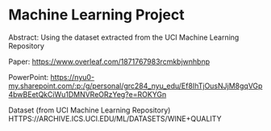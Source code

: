 # Machine Learning Project
Abstract: Using the dataset extracted from the UCI Machine Learning Repository

Paper: 
https://www.overleaf.com/1871767983rcmkbjwnhbnp

PowerPoint: 
https://nyu0-my.sharepoint.com/:p:/g/personal/grc284_nyu_edu/Ef8IhTjOusNJjM8gqVGp4bwBEetQkCiWu1DMNVReORzYeg?e=ROKYGn

Dataset (from UCI Machine Learning Repository)
HTTPS://ARCHIVE.ICS.UCI.EDU/ML/DATASETS/WINE+QUALITY